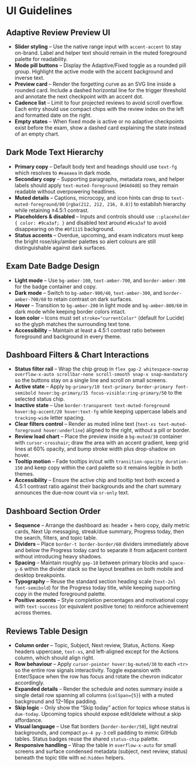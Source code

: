 # UI Guidelines

## Adaptive Review Preview UI

- **Slider styling** – Use the native range input with `accent-accent` to stay on-brand. Label and helper text should remain in the muted foreground palette for readability.
- **Mode pill buttons** – Display the Adaptive/Fixed toggle as a rounded pill group. Highlight the active mode with the accent background and inverse text.
- **Preview card** – Render the forgetting curve as an SVG line inside a rounded card. Include a dashed horizontal line for the trigger threshold and annotate the next checkpoint with an accent dot.
- **Cadence list** – Limit to four projected reviews to avoid scroll overflow. Each entry should use compact chips with the review index on the left and formatted date on the right.
- **Empty states** – When fixed mode is active or no adaptive checkpoints exist before the exam, show a dashed card explaining the state instead of an empty chart.

## Dark Mode Text Hierarchy

- **Primary copy** – Default body text and headings should use `text-fg` which resolves to `#eaeaea` in dark mode.
- **Secondary copy** – Supporting paragraphs, metadata rows, and helper labels should apply `text-muted-foreground` (`#d4d4d8`) so they remain readable without overpowering headlines.
- **Muted details** – Captions, microcopy, and icon hints can drop to `text-muted-foreground/80` (`rgba(212, 212, 216, 0.8)`) to establish hierarchy while retaining ≥4.5:1 contrast.
- **Placeholders & disabled** – Inputs and controls should use `::placeholder { color: #9ca3af; }` and disabled text around `#9ca3af` to avoid disappearing on the `#0f1115` background.
- **Status accents** – Overdue, upcoming, and exam indicators must keep the bright rose/sky/amber palettes so alert colours are still distinguishable against dark surfaces.

## Exam Date Badge Design

- **Light mode** – Use `bg-amber-100`, `text-amber-700`, and `border-amber-300` for the badge container and copy.
- **Dark mode** – Switch to `bg-amber-900/40`, `text-amber-300`, and `border-amber-700/60` to retain contrast on dark surfaces.
- **Hover** – Transition to `bg-amber-200` in light mode and `bg-amber-800/60` in dark mode while keeping border colors intact.
- **Icon color** – Icons must set `stroke="currentColor"` (default for Lucide) so the glyph matches the surrounding text tone.
- **Accessibility** – Maintain at least a 4.5:1 contrast ratio between foreground and background in every theme.

## Dashboard Filters & Chart Interactions

- **Status filter rail** – Wrap the chip group in `flex gap-2 whitespace-nowrap overflow-x-auto scrollbar-none scroll-smooth snap-x snap-mandatory` so the buttons stay on a single line and scroll on small screens.
- **Active state** – Apply `bg-primary/10 text-primary border-primary font-semibold hover:bg-primary/15 focus-visible:ring-primary/50` to the selected status chip.
- **Inactive state** – Use `border-transparent text-muted-foreground hover:bg-accent/20 hover:text-fg` while keeping uppercase labels and `tracking-wide` letter spacing.
- **Clear filters control** – Render as muted inline text (`text-xs text-muted-foreground hover:underline`) aligned to the right, without a pill or border.
- **Review load chart** – Place the preview inside a `bg-muted/30` container with `cursor-crosshair`; draw the area with an accent gradient, keep grid lines at 60% opacity, and bump stroke width plus drop-shadow on hover.
- **Tooltip motion** – Fade tooltips in/out with `transition-opacity duration-150` and keep copy within the card palette so it remains legible in both themes.
- **Accessibility** – Ensure the active chip and tooltip text both exceed a 4.5:1 contrast ratio against their backgrounds and the chart summary announces the due-now count via `sr-only` text.

## Dashboard Section Order

- **Sequence** – Arrange the dashboard as: header + hero copy, daily metric cards, Next Up messaging, streak/due summary, Progress today, then the search, filters, and topic table.
- **Dividers** – Place `border-t border-border/60` dividers immediately above and below the Progress today card to separate it from adjacent content without introducing heavy shadows.
- **Spacing** – Maintain roughly `gap-10` between primary blocks and `space-y-6` within the divider stack so the layout breathes on both mobile and desktop breakpoints.
- **Typography** – Reuse the standard section heading scale (`text-2xl font-semibold`) for the Progress today title, while keeping supporting copy in the muted foreground palette.
- **Positive accents** – Style completion percentages and motivational copy with `text-success` (or equivalent positive tone) to reinforce achievement across themes.

## Reviews Table Design

- **Column order** – Topic, Subject, Next review, Status, Actions. Keep headers uppercase, `text-xs`, and left-aligned except for the Actions column, which should align right.
- **Row behaviour** – Apply `cursor-pointer hover:bg-muted/30` to each `<tr>` so the entire row signals interactivity. Toggle expansion with Enter/Space when the row has focus and rotate the chevron indicator accordingly.
- **Expanded details** – Render the schedule and notes summary inside a single detail row spanning all columns (`colSpan={5}`) with a muted background and 12–16px padding.
- **Skip logic** – Only show the “Skip today” action for topics whose status is `due-today`. Upcoming topics should expose edit/delete without a skip affordance.
- **Visual language** – Use flat borders (`border-border/50`), light neutral backgrounds, and compact `px-4 py-3` cell padding to mimic GitHub tables. Status badges reuse the shared `status-chip` palette.
- **Responsive handling** – Wrap the table in `overflow-x-auto` for small screens and surface condensed metadata (subject, next review, status) beneath the topic title with `md:hidden` helpers.
